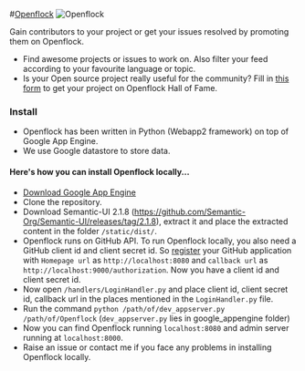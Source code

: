 #[Openflock](http://www.openflock.co)
![Openflock](http://www.openflock.co/images/of.png)

Gain contributors to your project or get your issues resolved by promoting them on Openflock.
* Find awesome projects or issues to work on. Also filter your feed according to your favourite language or topic.
* Is your Open source project really useful for the community? Fill in [this form](http://goo.gl/forms/5jLE4J89gK) to get your project on Openflock Hall of Fame.

### Install
 
* Openflock has been written in Python (Webapp2 framework) on top of Google App Engine.
* We use Google datastore to store data.


#### Here's how you can install Openflock locally...

* [Download Google App Engine](https://cloud.google.com/appengine/downloads#Google_App_Engine_SDK_for_Python)
* Clone the repository.
* Download Semantic-UI 2.1.8 (https://github.com/Semantic-Org/Semantic-UI/releases/tag/2.1.8), extract it and place the extracted content in the folder `/static/dist/`.
* Openflock runs on GitHub API. To run Openflock locally, you also need a GitHub client id and client secret id. So [register](https://github.com/settings/applications/new) your GitHub application with `Homepage url` as `http://localhost:8080` and `callback url` as `http://localhost:9000/authorization`. Now you have a client id and client secret id.
* Now open `/handlers/LoginHandler.py` and place client id, client secret id, callback url in the places mentioned in the `LoginHandler.py` file.
* Run the command `python /path/of/dev_appserver.py /path/of/Openflock` (`dev_appserver.py` lies in google_appengine folder)
* Now you can find Openflock running `localhost:8080` and admin server running at `localhost:8000`.
* Raise an issue or contact me if you face any problems in installing Openflock locally.


